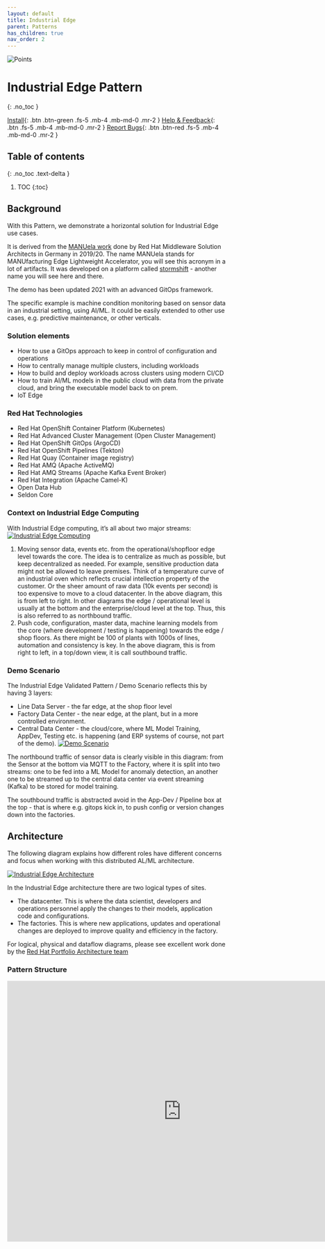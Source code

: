```yaml
---
layout: default
title: Industrial Edge
parent: Patterns
has_children: true
nav_order: 2
---
```


<div class="pattern_logo">
  <img src="/images/logos/industrial-edge.png" class="pattern_logo" alt="Points">
</div>

# Industrial Edge Pattern

{: .no_toc }

[Install](getting-started){: .btn .btn-green .fs-5 .mb-4 .mb-md-0 .mr-2 }
[Help & Feedback](https://groups.google.com/g/hybrid-cloud-patterns){: .btn .fs-5 .mb-4 .mb-md-0 .mr-2 }
[Report Bugs](https://github.com/hybrid-cloud-patterns/industrial-edge/issues){: .btn .btn-red .fs-5 .mb-4 .mb-md-0 .mr-2 }

## Table of contents

{: .no_toc .text-delta }

1. TOC
{:toc}

## Background

With this Pattern, we demonstrate a horizontal solution for Industrial Edge use cases.

It is derived from the [MANUela work](https://github.com/sa-mw-dach/manuela) done by Red
Hat Middleware Solution Architects in Germany in 2019/20. The name MANUela stands for MANUfacturing Edge Lightweight Accelerator, you will see this acronym in a lot of artifacts. It was developed on a platform called [stormshift](https://github.com/stormshift/documentation) - another name you will see here and there.

The demo has been updated 2021 with an advanced GitOps framework.

The specific example is machine condition monitoring based on sensor data in an
industrial setting, using AI/ML. It could be easily extended to other use cases, e.g. predictive maintenance, or other verticals.

### Solution elements

- How to use a GitOps approach to keep in control of configuration and operations
- How to centrally manage multiple clusters, including workloads
- How to build and deploy workloads across clusters using modern CI/CD
- How to train AI/ML models in the public cloud with data from the private cloud, and bring the executable model back to on prem.
- IoT Edge

### Red Hat Technologies

- Red Hat OpenShift Container Platform (Kubernetes)
- Red Hat Advanced Cluster Management (Open Cluster Management)
- Red Hat OpenShift GitOps (ArgoCD)
- Red Hat OpenShift Pipelines (Tekton)
- Red Hat Quay (Container image registry)
- Red Hat AMQ (Apache ActiveMQ)
- Red Hat AMQ Streams (Apache Kafka Event Broker)
- Red Hat Integration (Apache Camel-K)
- Open Data Hub
- Seldon Core

### Context on Industrial Edge Computing

With Industrial Edge computing, it’s all about two major streams:
[![Industrial Edge Computing](/images/industrial-edge/manufacturing-edge-computing.png)](/images/industrial-edge/manufacturing-edge-computing.png)

1. Moving sensor data, events etc. from the operational/shopfloor edge level towards the core. The idea is to centralize as much as possible, but keep decentralized as needed. For example, sensitive production data  might not be allowed to leave premises. Think of a temperature curve of an industrial oven which reflects crucial intellection property of the customer. Or the sheer amount of raw data (10k events per second) is too expensive to move to a cloud datacenter. In the above diagram, this is from left to right. In other diagrams the edge / operational level is usually at the bottom and the enterprise/cloud level at the top. Thus, this is also referred to as northbound traffic.
1. Push code, configuration, master data, machine learning models from the core (where development / testing is happening) towards the edge / shop floors. As there might be 100 of plants with 1000s of lines, automation and consistency is key.  In the above diagram, this is from right to left, in a top/down view, it is call southbound traffic.

### Demo Scenario

The Industrial Edge Validated Pattern / Demo Scenario reflects this by having 3 layers:

- Line Data Server - the far edge, at the shop floor level
- Factory Data Center - the near edge, at the plant, but in a more controlled environment.
- Central Data Center - the cloud/core, where ML Model Training, AppDev, Testing etc. is happening (and ERP systems of course, not part of the demo).
[![Demo Scenario](/images/industrial-edge/highleveldemodiagram.png)](/images/industrial-edge/highleveldemodiagram.png)

The northbound traffic of sensor data is clearly visible in this diagram: from the Sensor at the bottom via MQTT to the Factory, where it is split into two streams: one to be fed into a ML Model for anomaly detection, an another one to be streamed up to the central data center via event streaming (Kafka) to be stored for model training.

The southbound traffic is abstracted avoid in the App-Dev / Pipeline box at the top - that is where e.g. gitops kick in, to push config or version changes down into the factories.

## Architecture

The following diagram explains how different roles have different concerns and focus when working with this distributed AL/ML architecture.

[![Industrial Edge Architecture](/images/ai-ml-architecture.png)](/images/ai-ml-architecture.png)

In the Industrial Edge architecture there are two logical types of sites.

- The datacenter. This is where the data scientist, developers and operations personnel apply the changes to their models, application code and configurations.
- The factories. This is where new applications, updates and operational changes are deployed to improve quality and efficiency in the factory.

For logical, physical and dataflow diagrams, please see excellent work done by the [Red Hat Portfolio Architecture team](https://gitlab.com/osspa/portfolio-architecture-examples/-/blob/main/industrial-edge.adoc)

### Pattern Structure

<iframe src="https://slides.com/beekhof/hybrid-cloud-patterns/embed" width="800" height="600" scrolling="no" frameborder="0" webkitallowfullscreen mozallowfullscreen allowfullscreen></iframe>
